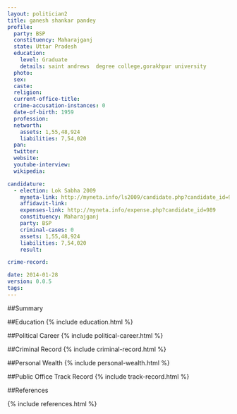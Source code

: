 ```yaml
---
layout: politician2
title: ganesh shankar pandey
profile: 
  party: BSP
  constituency: Maharajganj
  state: Uttar Pradesh
  education: 
    level: Graduate
    details: saint andrews  degree college,gorakhpur university
  photo: 
  sex: 
  caste: 
  religion: 
  current-office-title: 
  crime-accusation-instances: 0
  date-of-birth: 1959
  profession: 
  networth: 
    assets: 1,55,48,924
    liabilities: 7,54,020
  pan: 
  twitter: 
  website: 
  youtube-interview: 
  wikipedia: 

candidature: 
  - election: Lok Sabha 2009
    myneta-link: http://myneta.info/ls2009/candidate.php?candidate_id=989
    affidavit-link: 
    expenses-link: http://myneta.info/expense.php?candidate_id=989
    constituency: Maharajganj 
    party: BSP
    criminal-cases: 0
    assets: 1,55,48,924
    liabilities: 7,54,020
    result:  

crime-record: 

date: 2014-01-28
version: 0.0.5
tags: 
---
```

##Summary


##Education
{% include education.html %}


##Political Career
{% include political-career.html %}


##Criminal Record
{% include criminal-record.html %}


##Personal Wealth
{% include personal-wealth.html %}


##Public Office Track Record
{% include track-record.html %}


##References


{% include references.html %}
